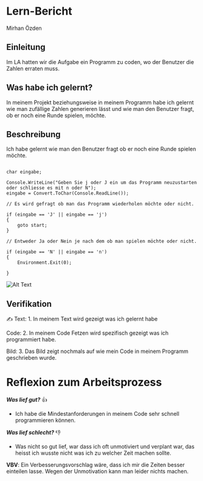 # Lern-Bericht
Mirhan Özden

## Einleitung

Im LA hatten wir die Aufgabe ein Programm zu coden, wo der Benutzer die Zahlen erraten muss.

## Was habe ich gelernt?

In meinem Projekt beziehungsweise in meinem Programm habe ich gelernt wie man zufällige Zahlen generieren lässt und wie man den Benutzer fragt, ob er noch eine Runde spielen, möchte.

## Beschreibung


Ich habe gelernt wie man den Benutzer fragt ob er noch eine Runde spielen möchte.



```Csharp

char eingabe;

Console.WriteLine("Geben Sie j oder J ein um das Programm neuzustarten oder schliesse es mit n oder N");
eingabe = Convert.ToChar(Console.ReadLine());

// Es wird gefragt ob man das Programm wiederholen möchte oder nicht. 
  
if (eingabe == 'J' || eingabe == 'j')
{
    goto start;
}

// Entweder Ja oder Nein je nach dem ob man spielen möchte oder nicht.

if (eingabe == 'N' || eingabe == 'n')
{
    Environment.Exit(0);

}
```
![Alt Text](https://user-images.githubusercontent.com/111046193/191688671-9eb649c2-4958-45e0-855c-f4afb9e8abf5.png)


## Verifikation

✍️
  Text:        1. In meinem Text wird gezeigt was ich gelernt habe
   
  Code:        2. In meinem Code Fetzen wird spezifisch gezeigt was ich programmiert habe.
         
  Bild:        3. Das Bild zeigt nochmals auf wie mein Code in meinem Programm geschrieben wurde.
   
   
# Reflexion zum Arbeitsprozess

***Was lief gut?***
👍
 - Ich habe die Mindestanforderungen in meinem Code sehr schnell programmieren können.

***Was lief schlecht?***
👎
 - Was nicht so gut lief, war dass ich oft unmotiviert und verplant war, das heisst ich wusste nicht was ich zu welcher Zeit machen sollte.

**VBV**:
Ein Verbesserungsvorschlag wäre, dass ich mir die Zeiten besser einteilen lasse. Wegen der Unmotivation kann man leider nichts machen.
